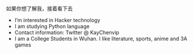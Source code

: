 如果你想了解我，接着看下去
-  I’m interested in  Hacker technology
- I am studying  Python language
- Contact information: Twitter @ KayChenvip
- I am a College Students in Wuhan. I like literature, sports, anime and 3A games

<!---
KayCHENvip/KayCHENvip is a ✨ special ✨ repository because its `README.md` (this file) appears on your GitHub profile.
You can click the Preview link to take a look at your changes.
--->
